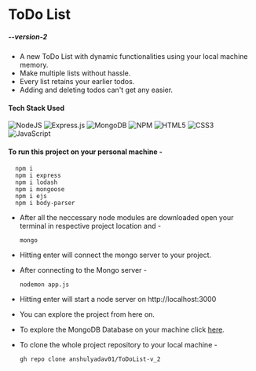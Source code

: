 # ToDo List
##### --version-2

- A new ToDo List with dynamic functionalities using your local machine memory.
- Make multiple lists without hassle.
- Every list retains your earlier todos.
- Adding and deleting todos can't get any easier.

#### Tech Stack Used
![NodeJS](https://img.shields.io/badge/node.js-6DA55F?style=for-the-badge&logo=node.js&logoColor=white) ![Express.js](https://img.shields.io/badge/express.js-%23404d59.svg?style=for-the-badge&logo=express&logoColor=%2361DAFB) ![MongoDB](https://img.shields.io/badge/MongoDB-%234ea94b.svg?style=for-the-badge&logo=mongodb&logoColor=white) ![NPM](https://img.shields.io/badge/NPM-%23000000.svg?style=for-the-badge&logo=npm&logoColor=white) ![HTML5](https://img.shields.io/badge/html5-%23E34F26.svg?style=for-the-badge&logo=html5&logoColor=white) ![CSS3](https://img.shields.io/badge/css3-%231572B6.svg?style=for-the-badge&logo=css3&logoColor=white) ![JavaScript](https://img.shields.io/badge/javascript-%23323330.svg?style=for-the-badge&logo=javascript&logoColor=%23F7DF1E)

#### To run this project on your personal machine -
      npm i
      npm i express 
      npm i lodash 
      npm i mongoose
      npm i ejs
      npm i body-parser

- After all the neccessary node modules are downloaded open your terminal in respective project location and - 
     ```
     mongo
     ```
- Hitting enter will connect the mongo server to your project.
- After connecting to the Mongo server - 
     ```
     nodemon app.js
     ```
- Hitting enter will start a node server on http://localhost:3000
- You can explore the project from here on.
- To explore the MongoDB Database on your machine click [here](https://www.mongodb.com/docs/).

- To clone the whole project repository to your local machine -
     ```
     gh repo clone anshulyadav01/ToDoList-v_2
     ```

